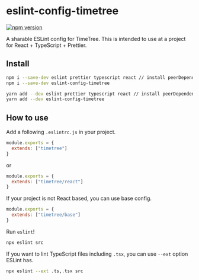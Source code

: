 # eslint-config-timetree

[![npm version](https://badge.fury.io/js/eslint-config-timetree.svg)](https://badge.fury.io/js/eslint-config-timetree)


A sharable ESLint config for TimeTree.
This is intended to use at a project for React + TypeScript + Prettier.

## Install

```sh
npm i --save-dev eslint prettier typescript react // install peerDependencies
npm i --save-dev eslint-config-timetree

yarn add --dev eslint prettier typescript react // install peerDependencies
yarn add --dev eslint-config-timetree
```

## How to use

Add a following `.eslintrc.js` in your project.

```js
module.exports = {
  extends: ["timetree"]
}
```

or

```js
module.exports = {
  extends: ["timetree/react"]
}
```

If your project is not React based, you can use base config.

```js
module.exports = {
  extends: ["timetree/base"]
}
```

Run `eslint`!

```sh
npx eslint src
```

If you want to lint TypeScript files including `.tsx`, you can use `--ext` option ESLint has.

```sh
npx eslint --ext .ts,.tsx src
```
